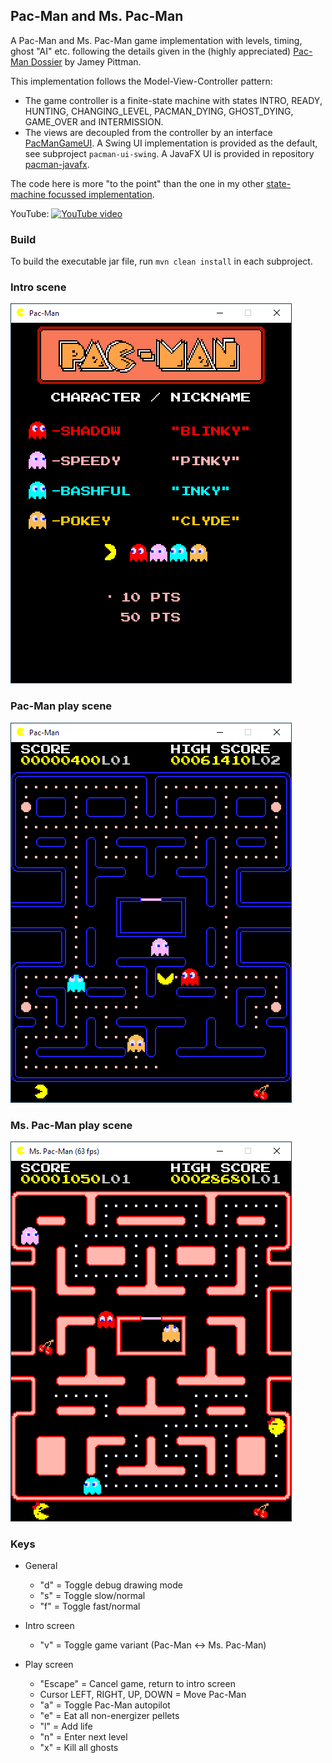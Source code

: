 ## Pac-Man and Ms. Pac-Man

A Pac-Man and Ms. Pac-Man game implementation with levels, timing, ghost "AI" etc. following the details given in the (highly appreciated) [Pac-Man Dossier](https://pacman.holenet.info) by Jamey Pittman.

This implementation follows the Model-View-Controller pattern:
- The game controller is a finite-state machine with states INTRO, READY, HUNTING, CHANGING_LEVEL, PACMAN_DYING, GHOST_DYING, GAME_OVER and INTERMISSION. 
- The views are decoupled from the controller by an interface [PacManGameUI](pacman/src/main/java/de/amr/games/pacman/ui/PacManGameUI.java). A Swing UI implementation is provided as the default, see subproject `pacman-ui-swing`. A JavaFX UI is provided in repository [pacman-javafx](https://github.com/armin-reichert/pacman-javafx).

The code here is more "to the point" than the one in my other [state-machine focussed implementation](https://github.com/armin-reichert/pacman).

YouTube: 
[![YouTube video](https://i9.ytimg.com/vi/q5biOTj9GIU/mq2.jpg?sqp=CMTI3IEG&rs=AOn4CLDNhugLyh6O0LgjaKK55FgUxOfimw)](https://youtu.be/q5biOTj9GIU)

### Build
To build the executable jar file, run `mvn clean install` in each subproject.

### Intro scene
<img src="pacman/doc/intro.png">

### Pac-Man play scene
<img src="pacman/doc/playing.png">

### Ms. Pac-Man play scene
<img src="pacman/doc/mspacman_playing.png">

### Keys

- General
  - "d" = Toggle debug drawing mode
  - "s" = Toggle slow/normal 
  - "f" = Toggle fast/normal

- Intro screen
  - "v" = Toggle game variant (Pac-Man <-> Ms. Pac-Man)

- Play screen
  - "Escape" = Cancel game, return to intro screen
  - Cursor LEFT, RIGHT, UP, DOWN = Move Pac-Man
  - "a" = Toggle Pac-Man autopilot
  - "e" = Eat all non-energizer pellets
  - "l" = Add life
  - "n" = Enter next level
  - "x" = Kill all ghosts
  
